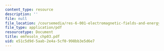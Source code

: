 ```yaml
---
content_type: resource
description: ''
file: null
file_location: /coursemedia/res-6-001-electromagnetic-fields-and-energy-spring-2008/e51c5d9d5aab2e4a5cf0998bb3e5d6e7_emfesoln_chp03.pdf
file_type: application/pdf
resourcetype: Document
title: emfesoln_chp03.pdf
uid: e51c5d9d-5aab-2e4a-5cf0-998bb3e5d6e7
---
```


